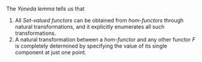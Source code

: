  The _Yoneda lemma_ tells us that 
 1. All _$Set$-valued functors_ can be obtained from _hom-functors_ through natural transformations, and it explicitly enumerates all such transformations.
 2. A natural transformation between a _hom-functor_ and any other functor $F$ is completely determined by specifying the value of its single component at just one point.

 
